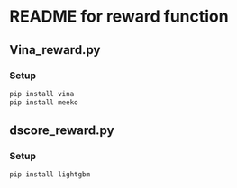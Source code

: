 # README for reward function

## Vina_reward.py

### Setup

```bash
pip install vina
pip install meeko 
```

## dscore_reward.py

### Setup

```bash
pip install lightgbm
```